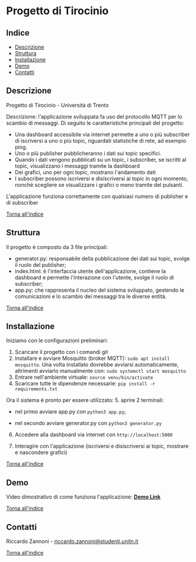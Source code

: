 # Progetto di Tirocinio

## Indice
- [Descrizione](#Descrizione)
- [Struttura](#Struttura)
- [Installazione](#Installazione)
- [Demo](#Demo)
- [Contatti](#Contatti)

## Descrizione

Progetto di Tirocinio - Università di Trento

Descrizione: l'applicazione sviluppata fa uso del protocollo MQTT per lo scambio di messaggi. Di seguito le caratteristiche principali del progetto:
- Una dashboard accessibile via internet permette a uno o più subscriber di iscriversi a uno o più topic, riguardati statistiche di rete, ad esempio ping.
- Uno o più publisher pubblicheranno i dati sui topic specifici.
- Quando i dati vengono pubblicati su un topic, i subscriber, se iscritti al topic, visualizzano i messaggi tramite la dashboard
- Dei grafici, uno per ogni topic, mostrano l'andamento dati
- I subscriber possono iscriversi e disiscriversi ai topic in ogni momento, nonchè scegliere se visualizzare i grafici o meno tramite del pulsanti. 

L'applicazione funziona correttamente con qualsiasi numero di publisher e di subscriber


[Torna all'indice](#Indice)


## Struttura

Il progetto è composto da 3 file principali:
- generator.py: responsabile della pubblicazione dei dati sui topic, svolge il ruolo del publisher;
- index.html: è l'interfaccia utente dell'applicazione, contiene la dashboard e permette l'interazione con l'utente, svolge il ruolo di subscriber;
- app.py: che rappresenta il nucleo del sistema sviluppato, gestendo le comunicazioni e lo scambio dei messaggi tra le diverse entità.

[Torna all'indice](#Indice)


## Installazione

Iniziamo con le configurazioni preliminari:
1. Scaricare il progetto con i comandi git
2. Installare e avviare Mosquitto (broker MQTT): ```sudo apt install mosquitto```. Una volta installato dovrebbe avviarsi automaticamente, altrimenti avviarlo manualmente con: ```sudo systemctl start mosquitto```
3. Entrare nell'ambiente virtuale: ```source venv/bin/activate```
4. Scaricare tutte le dipendenze necessarie: ```pip install -r requirements.txt```


Ora il sistema è pronto per essere utilizzato:
5. aprire 2 terminali:

   - nel primo avviare app.py con ```python3 app.py```;

   - nel secondo avviare generator.py con ```python3 generator.py```

6. Accedere alla dashboard via internet con ```http://localhost:5000```

7. Interagire con l'applicazione (iscriversi e disiscriversi ai topic, mostrare e nascondere grafici)


[Torna all'indice](#Indice)

## Demo
Video dimostrativo di come funziona l'applicazione: [**Demo Link**](https://drive.google.com/file/d/1SqHk8vh59EZip0AyMr3dwAgmGSyi9bqv/view?usp=sharing) 

[Torna all'indice](#Indice)

## Contatti

Riccardo Zannoni - riccardo.zannoni@studenti.unitn.it

[Torna all'indice](#Indice)



